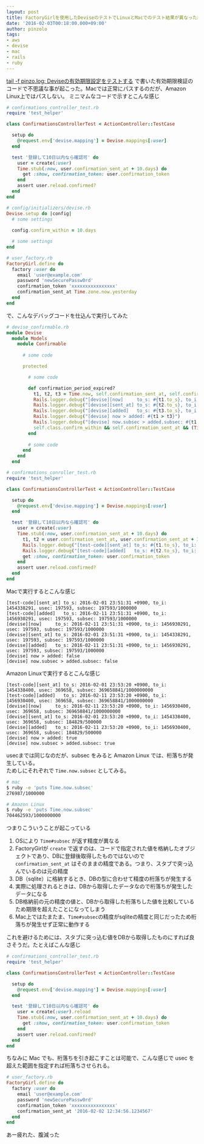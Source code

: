 ```yaml
---
layout: post
title: FactoryGirlを使用したDeviseのテストでLinuxとMacでのテスト結果が異なった話
date: '2016-02-03T00:18:00.000+09:00'
author: pinzolo
tags:
- aws
- devise
- mac
- rails
- ruby
---
```


[tail -f pinzo.log: Deviseの有効期限設定をテストする](http://blog.mkt-sys.jp/2015/12/testing-devise-timelimits.html) で書いた有効期限検証のコードで不思議な事が起こった。Macでは正常にパスするのだが、Amazon Linux上ではパスしない。 ミニマムなコードで示すとこんな感じ

```ruby
# confirmations_controller_test.rb
require 'test_helper'

class ConfirmationsControllerTest < ActionController::TestCase

  setup do
    @request.env['devise.mapping'] = Devise.mappings[:user]
  end

  test '登録して10日以内なら確認可' do
    user = create(:user)
    Time.stub(:now, user.confirmation_sent_at + 10.days) do
      get :show, confirmation_token: user.confirmation_token
    end
    assert user.reload.confirmed?
  end
end
```

```ruby
# config/initializers/devise.rb
Devise.setup do |config|
  # some settings
  
  config.confirm_within = 10.days

  # some settings
end
```

```ruby
# user_factory.rb
FactoryGirl.define do
  factory :user do
    email 'user@example.com'
    password 'newSecurePassw0rd'
    confirmation_token 'xxxxxxxxxxxxxxxx'
    confirmation_sent_at Time.zone.now.yesterday
  end
end
```

で、こんなデバッグコードを仕込んで実行してみた

```ruby
# devise_confirmable.rb
module Devise
  module Models
    module Confirmable
      
      # some code

      protected

        # some code

        def confirmation_period_expired?
          t1, t2, t3 = Time.now, self.confirmation_sent_at, self.confirmation_sent_at + self.class.confirm_within
          Rails.logger.debug("[devise][now]     to_s: #{t1.to_s}, to_i: #{t1.to_i}, usec: #{t1.usec}, subsec: #{t1.subsec}")
          Rails.logger.debug("[devise][sent_at] to_s: #{t2.to_s}, to_i: #{t2.to_i}, usec: #{t2.usec}, subsec: #{t2.subsec}")
          Rails.logger.debug("[devise][added]   to_s: #{t3.to_s}, to_i: #{t3.to_i}, usec: #{t3.usec}, subsec: #{t3.subsec}")
          Rails.logger.debug("[devise] now > added: #{t1 > t3}")
          Rails.logger.debug("[devise] now.subsec > added.subsec: #{t1.subsec > added.subsec}")
          self.class.confirm_within && self.confirmation_sent_at && (Time.now > self.confirmation_sent_at + self.class.confirm_within)
        end
        
        # some code
      end
    end
  end
```

```ruby
# confirmations_conroller_test.rb
require 'test_helper'

class ConfirmationsControllerTest < ActionController::TestCase

  setup do
    @request.env['devise.mapping'] = Devise.mappings[:user]
  end

  test '登録して10日以内なら確認可' do
    user = create(:user)
    Time.stub(:now, user.confirmation_sent_at + 10.days) do
      t1, t2 = user.confirmation_sent_at, user.confirmation_sent_at + 30.days
      Rails.logger.debug("[test-code][sent_at] to_s: #{t1.to_s}, to_i: #{t1.to_i}, usec: #{t1.usec}, subsec: #{t1.subsec}")
      Rails.logger.debug("[test-code][added]   to_s: #{t2.to_s}, to_i: #{t2.to_i}, usec: #{t2.usec}, subsec: #{t2.subsec}")
      get :show, confirmation_token: user.confirmation_token
    end
    assert user.reload.confirmed?
  end
end
```

Macで実行するとこんな感じ

```
[test-code][sent_at] to_s: 2016-02-01 23:51:31 +0900, to_i: 1454338291, usec: 197593, subsec: 197593/1000000
[test-code][added]   to_s: 2016-02-11 23:51:31 +0900, to_i: 1456930291, usec: 197593, subsec: 197593/1000000
[devise][now]     to_s: 2016-02-11 23:51:31 +0900, to_i: 1456930291, usec: 197593, subsec: 197593/1000000
[devise][sent_at] to_s: 2016-02-01 23:51:31 +0900, to_i: 1454338291, usec: 197593, subsec: 197593/1000000
[devise][added]   to_s: 2016-02-11 23:51:31 +0900, to_i: 1456930291, usec: 197593, subsec: 197593/1000000
[devise] now > added: false
[devise] now.subsec > added.subsec: false
```

Amazon Linuxで実行するとこんな感じ

```
[test-code][sent_at] to_s: 2016-02-01 23:53:20 +0900, to_i: 1454338400, usec: 369658, subsec: 369658841/1000000000
[test-code][added]   to_s: 2016-02-11 23:53:20 +0900, to_i: 1456930400, usec: 369658, subsec: 369658841/1000000000
[devise][now]     to_s: 2016-02-11 23:53:20 +0900, to_i: 1456930400, usec: 369658, subsec: 369658841/1000000000
[devise][sent_at] to_s: 2016-02-01 23:53:20 +0900, to_i: 1454338400, usec: 369658, subsec: 184829/500000
[devise][added]   to_s: 2016-02-11 23:53:20 +0900, to_i: 1456930400, usec: 369658, subsec: 184829/500000
[devise] now > added: true
[devise] now.subsec > added.subsec: true
```

usecまでは同じなのだが、subsec をみると Amazon Linux では、桁落ちが発生している。  
ためしにそれぞれで `Time.now.subsec` としてみる。

```bash
# mac
$ ruby -e 'puts Time.now.subsec'
276987/1000000

# Amazon Linux
$ ruby -e 'puts Time.now.subsec'
704462593/1000000000
```

つまりこういうことが起こっている 

1. OSにより `Time#subsec` が返す精度が異なる
1. FactoryGirlが `create` で返すのは、コードで指定された値を格納したオブジェクトであり、DBに登録後取得したものではないので `confirmation_sent_at` はそのままの精度である。つまり、スタブで突っ込んでいるのは元の精度
1. DB（sqlite）に格納するとき、DBの型に合わせて精度の桁落ちが発生する
1. 実際に処理されるときは、DBから取得したデータなので桁落ちが発生したデータになる
1. DB格納前の元の精度の値と、DBから取得した桁落ちした値を比較しているため期限を超えたことになってしまう
1. Mac上ではたまたま、`Time#subsec`の精度がsqliteの精度と同じだったため桁落ちが発生せず正常に動作する

これを避けるためには、スタブに突っ込む値をDBから取得したものにすれば良さそうだ。たとえばこんな感じ

```ruby
# confirmations_controller_test.rb
require 'test_helper'

class ConfirmationsControllerTest < ActionController::TestCase

  setup do
    @request.env['devise.mapping'] = Devise.mappings[:user]
  end

  test '登録して10日以内なら確認可' do
    user = create(:user).reload
    Time.stub(:now, user.confirmation_sent_at + 10.days) do
      get :show, confirmation_token: user.confirmation_token
    end
    assert user.reload.confirmed?
  end
end
```

ちなみに Mac でも、桁落ちを引き起こすことは可能で、こんな感じで usec を超えた範囲を指定すれば桁落ちさせられる。

```ruby
# user_factory.rb
FactoryGirl.define do
  factory :user do
    email 'user@example.com'
    password 'newSecurePassw0rd'
    confirmation_token 'xxxxxxxxxxxxxxxx'
    confirmation_sent_at '2016-02-02 12:34:56.1234567'
  end
end
```

あー疲れた、腹減った

